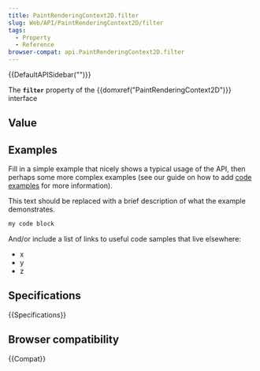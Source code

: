 ```yaml
---
title: PaintRenderingContext2D.filter
slug: Web/API/PaintRenderingContext2D/filter
tags:
  - Property
  - Reference
browser-compat: api.PaintRenderingContext2D.filter
---
```

{{DefaultAPISidebar("")}}

The **`filter`** property of the {{domxref("PaintRenderingContext2D")}} interface 

## Value



## Examples

Fill in a simple example that nicely shows a typical usage of the API, then perhaps some more complex examples (see our guide on how to add [code examples](/en-US/docs/MDN/Contribute/Structures/Code_examples) for more information).

This text should be replaced with a brief description of what the example demonstrates.

```js
my code block
```

And/or include a list of links to useful code samples that live elsewhere:

*   x
*   y
*   z

## Specifications

{{Specifications}}

## Browser compatibility

{{Compat}}



